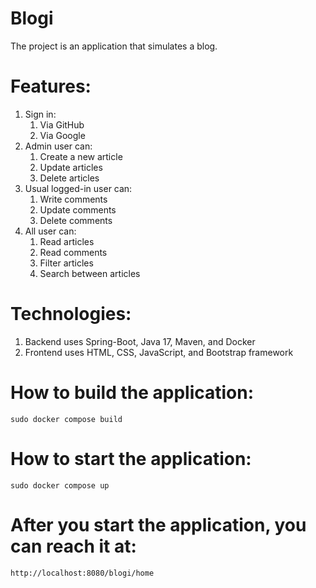 # Blogi

The project is an application that simulates a blog. 

# Features: 
1. Sign in:
   1. Via GitHub
   2. Via Google
2. Admin user can: 
   1. Create a new article 
   2. Update articles
   3. Delete articles
3. Usual logged-in user can: 
   1. Write comments 
   2. Update comments 
   3. Delete comments 
4. All user can: 
   1. Read articles 
   2. Read comments
   3. Filter articles
   4. Search between articles

# Technologies: 
1. Backend uses Spring-Boot, Java 17, Maven, and Docker
2. Frontend uses HTML, CSS, JavaScript, and Bootstrap framework

# How to build the application:
``sudo docker compose build``

# How to start the application:
``sudo docker compose up``

# After you start the application, you can reach it at:
``http://localhost:8080/blogi/home``